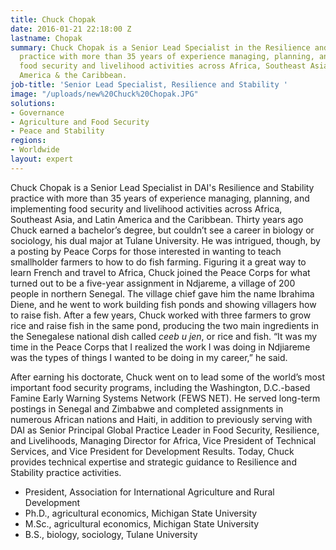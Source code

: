 ```yaml
---
title: Chuck Chopak
date: 2016-01-21 22:18:00 Z
lastname: Chopak
summary: Chuck Chopak is a Senior Lead Specialist in the Resilience and Stability
  practice with more than 35 years of experience managing, planning, and implementing
  food security and livelihood activities across Africa, Southeast Asia, and Latin
  America & the Caribbean.
job-title: 'Senior Lead Specialist, Resilience and Stability '
image: "/uploads/new%20Chuck%20Chopak.JPG"
solutions:
- Governance
- Agriculture and Food Security
- Peace and Stability
regions:
- Worldwide
layout: expert
---
```


Chuck Chopak is a Senior Lead Specialist in DAI's Resilience and Stability practice with more than 35 years of experience managing, planning, and implementing food security and livelihood activities across Africa, Southeast Asia, and Latin America and the Caribbean. Thirty years ago Chuck earned a bachelor’s degree, but couldn’t see a career in biology or sociology, his dual major at Tulane University. He was intrigued, though, by a posting by Peace Corps for those interested in wanting to teach smallholder farmers to how to do fish farming. Figuring it a great way to learn French and travel to Africa, Chuck joined the Peace Corps for what turned out to be a five-year assignment in Ndjareme, a village of 200 people in northern Senegal.
The village chief gave him the name Ibrahima Diene, and he went to work building fish ponds and showing villagers how to raise fish. After a few years, Chuck worked with three farmers to grow rice and raise fish in the same pond, producing the two main ingredients in the Senegalese national dish called *ceeb u jen*, or rice and fish. “It was my time in the Peace Corps that  I realized the work I was doing in Ndjiareme was the types of things I wanted to be doing in my career,” he said.

After earning his doctorate, Chuck went on to lead some of the world’s most important food security programs, including the Washington, D.C.-based Famine Early Warning Systems Network (FEWS NET). He served long-term postings in Senegal and Zimbabwe and completed assignments in numerous African nations and Haiti, in addition to previously serving with DAI as Senior Principal Global Practice Leader in Food Security, Resilience, and Livelihoods, Managing Director for Africa, Vice President of Technical Services, and Vice President for Development Results. Today, Chuck provides technical expertise and strategic guidance to Resilience and Stability practice activities. 

* President, Association for International Agriculture and Rural Development
* Ph.D., agricultural economics, Michigan State University
* M.Sc., agricultural economics, Michigan State University
* B.S., biology, sociology, Tulane University